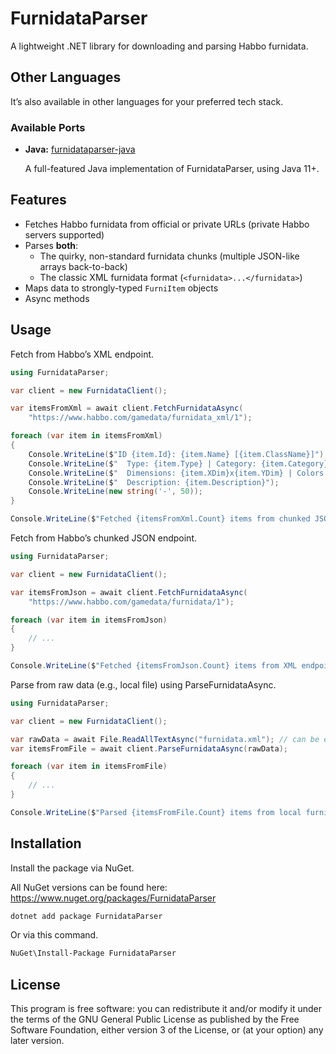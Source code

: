 # FurnidataParser

A lightweight .NET library for downloading and parsing Habbo furnidata.

## Other Languages

It’s also available in other languages for your preferred tech stack.

### Available Ports

- **Java:** [furnidataparser-java](https://github.com/Quackster/FurnidataParser/tree/master/java/org/oldskooler/furnidataparser)  

  A full-featured Java implementation of FurnidataParser, using Java 11+.


## Features

- Fetches Habbo furnidata from official or private URLs (private Habbo servers supported)  
- Parses **both**:
    - The quirky, non-standard furnidata chunks (multiple JSON-like arrays back-to-back)
    - The classic XML furnidata format (`<furnidata>...</furnidata>`)
- Maps data to strongly-typed `FurniItem` objects  
- Async methods

## Usage

Fetch from Habbo’s XML endpoint.

```csharp
using FurnidataParser;

var client = new FurnidataClient();

var itemsFromXml = await client.FetchFurnidataAsync(
    "https://www.habbo.com/gamedata/furnidata_xml/1");

foreach (var item in itemsFromXml)
{
    Console.WriteLine($"ID {item.Id}: {item.Name} [{item.ClassName}]");
    Console.WriteLine($"  Type: {item.Type} | Category: {item.Category} | Revision: {item.Revision}");
    Console.WriteLine($"  Dimensions: {item.XDim}x{item.YDim} | Colors: {item.PartColors}");
    Console.WriteLine($"  Description: {item.Description}");
    Console.WriteLine(new string('-', 50));
}

Console.WriteLine($"Fetched {itemsFromXml.Count} items from chunked JSON endpoint.");
```

Fetch from Habbo’s chunked JSON endpoint.

```csharp
using FurnidataParser;

var client = new FurnidataClient();

var itemsFromJson = await client.FetchFurnidataAsync(
    "https://www.habbo.com/gamedata/furnidata/1");

foreach (var item in itemsFromJson)
{
    // ...
}

Console.WriteLine($"Fetched {itemsFromJson.Count} items from XML endpoint.");
```

Parse from raw data (e.g., local file) using ParseFurnidataAsync.

```csharp
using FurnidataParser;

var client = new FurnidataClient();

var rawData = await File.ReadAllTextAsync("furnidata.xml"); // can be either [[...]] furnidata or XML furnidata
var itemsFromFile = await client.ParseFurnidataAsync(rawData);

foreach (var item in itemsFromFile)
{
    // ...
}

Console.WriteLine($"Parsed {itemsFromFile.Count} items from local furnidata file.");
```

## Installation

Install the package via NuGet.

All NuGet versions can be found here: https://www.nuget.org/packages/FurnidataParser

```sh
dotnet add package FurnidataParser
```

Or via this command.

```sh
NuGet\Install-Package FurnidataParser
```



## License

This program is free software: you can redistribute it and/or modify it under the terms of the GNU General Public License as published by the Free Software Foundation, either version 3 of the License, or (at your option) any later version.
